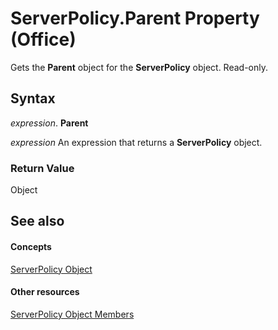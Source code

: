 
# ServerPolicy.Parent Property (Office)

Gets the  **Parent** object for the **ServerPolicy** object. Read-only.


## Syntax

 _expression_. **Parent**

 _expression_ An expression that returns a **ServerPolicy** object.


### Return Value

Object


## See also


#### Concepts


[ServerPolicy Object](ce2a63d2-5deb-b94b-45d7-ed84e9be7deb.md)
#### Other resources


[ServerPolicy Object Members](ed14d9a8-6159-f175-9078-181331ebfb03.md)
